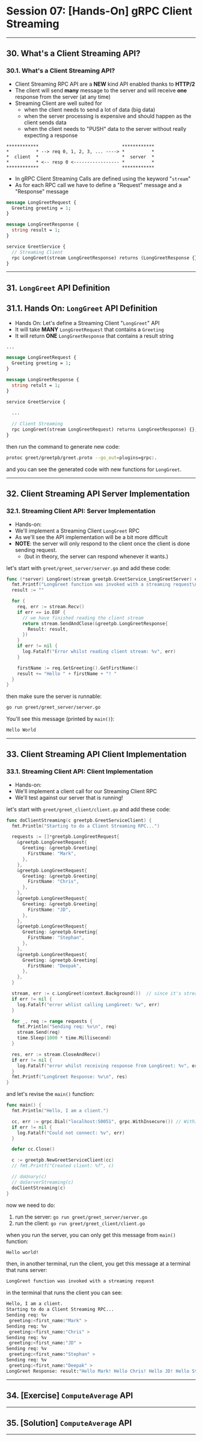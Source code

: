 # Session 07: [Hands-On] gRPC Client Streaming

---

## 30. What's a Client Streaming API?

### 30.1. What's a Client Streaming API?

* Client Streaming RPC API are a **NEW** kind API enabled thanks to **HTTP/2**
* The client will send **many** message to the server and will receive **one** response from the server (at any time)
* Streaming Client are well suited for
  * when the client needs to send a lot of data (big data)
  * when the server processing is expensive and should happen as the client sends data
  * when the client needs to "PUSH" data to the server without really expecting a response

```note
************                               ************
*          * --> req 0, 1, 2, 3, ... ----> *          *
*  client  *                               *  server  *
*          * <-- resp 0 <----------------- *          *
************                               ************
```

* In gRPC Client Streaming Calls are defined using the keyword "`stream`"
* As for each RPC call we have to define a "Request" message and a "Response" message

```proto
message LongGreetRequest {
  Greeting greeting = 1;
}

message LongGreetResponse {
  string result = 1;
}

service GreetService {
  // Streaming Client
  rpc LongGreet(stream LongGreetResponse) returns (LongGreetResponse {}:
}
```

---

## 31. `LongGreet` API Definition

## 31.1. Hands On: `LongGreet` API Definition

* Hands On: Let's define a Streaming Client "`LongGreet`" API
* It will take **MANY** `LongGreetRequest` that contains a `Greeting`
* It will return **ONE** `LongGreetResponse` that contains a result string

```proto
...

message LongGreetRequest {
  Greeting greeting = 1;
}

message LongGreetResponse {
  string retult = 1;
}

service GreetService {
  
  ...

  // Client Streaming
  rpc LongGreet(stream LongGreetRequest) returns LongGreetResponse) {};
}
```

then run the command to generate new code:

```bash
protoc greet/greetpb/greet.proto --go_out=plugins=grpc:.
```

and you can see the generated code with new functions for `LongGreet`.

---

## 32. Client Streaming API Server Implementation

### 32.1. Streaming Client API: Server Implementation

* Hands-on:
* We'll implement a Streaming Client `LongGreet` RPC
* As we'll see the API implementation will be a bit more difficult
* **NOTE**: the server will only respond to the client once the client is done sending request.
  * (but in theory, the server can respond whenever it wants.)

let's start with `greet/greet_server/server.go` and add these code:

```go
func (*server) LongGreet(stream greetpb.GreetService_LongGreetServer) error {
  fmt.Printf("LongGreet function was invoked with a streaming request\n")
  result := ""

  for {
    req, err := stream.Recv()
    if err == io.EOF {
      // we have finished reading the client stream
      return stream.SendAndClose(&greetpb.LongGreetResponse{
        Result: result,
      })
    }
    if err != nil {
      log.Fatalf("Error whilst reading client stream: %v", err)
    }

    firstName := req.GetGreeting().GetFirstName()
    result += "Hello " + firstName + "! "
  }
}
```

then make sure the server is runnable:

```bash
go run greet/greet_server/server.go
```

You'll see this message (printed by `main()`):

```bash
Hello World
```

---

## 33. Client Streaming API Client Implementation

### 33.1. Streaming Client API: Client Implementation

* Hands-on:
* We'll implement a client call for our Streaming Client RPC
* We'll test against our server that is running!

let's start with `greet/greet_client/client.go` and add these code:

```go
func doClientStreaming(c greetpb.GreetServiceClient) {
  fmt.Println("Starting to do a Client Streaming RPC...")

  requests := []*greetpb.LongGreetRequest{
    &greetpb.LongGreetRequest{
      Greeting: &greetpb.Greeting{
        FirstName: "Mark",
      },
    },
    &greetpb.LongGreetRequest{
      Greeting: &greetpb.Greeting{
        FirstName: "Chris",
      },
    },
    &greetpb.LongGreetRequest{
      Greeting: &greetpb.Greeting{
        FirstName: "JD",
      },
    },
    &greetpb.LongGreetRequest{
      Greeting: &greetpb.Greeting{
        FirstName: "Stephan",
      },
    },
    &greetpb.LongGreetRequest{
      Greeting: &greetpb.Greeting{
        FirstName: "Deepak",
      },
    },
  }

  stream, err := c.LongGreet(context.Background())  // since it's streaming, req it not required
  if err != nil {
    log.Fatalf("error whlist calling LongGreet: %v", err)
  }

  for _, req := range requests {
    fmt.Println("Sending req: %v\n", req)
    stream.Send(req)
    time.Sleep(1000 * time.Millisecond)
  }

  res, err := stream.CloseAndRecv()
  if err != nil {
    log.Fatalf("error whilst receiving response from LongGreet: %v", err)
  }
  fmt.Printf("LongGreet Response: %v\n", res)
}
```

and let's revise the `main()` function:

```go
func main() {
  fmt.Println("Hello, I am a client.")

  cc, err := grpc.Dial("localhost:50051", grpc.WithInsecure()) // WithInsecure() for just now testing
  if err != nil {
    log.Fatalf("Could not connect: %v", err)
  }

  defer cc.Close()

  c := greetpb.NewGreetServiceClient(cc)
  // fmt.Printf("Created client: %f", c)

  // doUnary(c)
  // doServerStreaming(c)
  doClientStreaming(c)
}
```

now we need to do:

1. run the server: `go run greet/greet_server/server.go`
2. run the client: `go run greet/greet_client/client.go`

when you run the server, you can only get this message from `main()` function:

```bash
Hello world!
```

then, in another terminal, run the client, you get this message at a terminal that runs server:

```bash
LongGreet function was invoked with a streaming request
```

in the terminal that runs the client you can see:

```bash
Hello, I am a client.
Starting to do a Client Streaming RPC...
Sending req: %v
 greeting:<first_name:"Mark" >
Sending req: %v
 greeting:<first_name:"Chris" >
Sending req: %v
 greeting:<first_name:"JD" >
Sending req: %v
 greeting:<first_name:"Stephan" >
Sending req: %v
 greeting:<first_name:"Deepak" >
LongGreet Response: result:"Hello Mark! Hello Chris! Hello JD! Hello Stephan! Hello Deepak! "
```

---

## 34. [Exercise] `ComputeAverage` API

---

## 35. [Solution] `ComputeAverage` API

---
